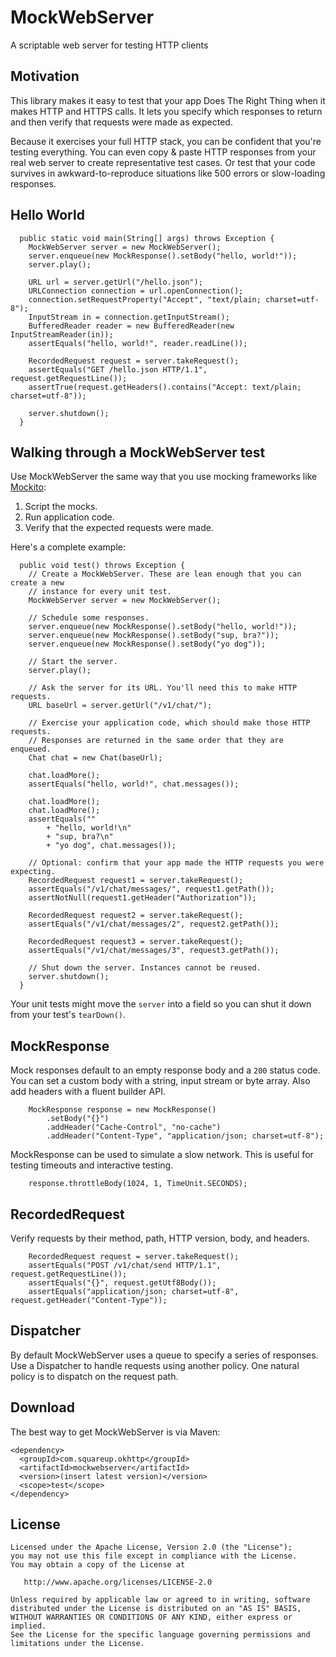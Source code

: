 MockWebServer
=============

A scriptable web server for testing HTTP clients


Motivation
----------

This library makes it easy to test that your app Does The Right Thing when it
makes HTTP and HTTPS calls. It lets you specify which responses to return and
then verify that requests were made as expected.

Because it exercises your full HTTP stack, you can be confident that you're
testing everything. You can even copy & paste HTTP responses from your real web
server to create representative test cases. Or test that your code survives in
awkward-to-reproduce situations like 500 errors or slow-loading responses.


Hello World
-----------

```
  public static void main(String[] args) throws Exception {
    MockWebServer server = new MockWebServer();
    server.enqueue(new MockResponse().setBody("hello, world!"));
    server.play();

    URL url = server.getUrl("/hello.json");
    URLConnection connection = url.openConnection();
    connection.setRequestProperty("Accept", "text/plain; charset=utf-8");
    InputStream in = connection.getInputStream();
    BufferedReader reader = new BufferedReader(new InputStreamReader(in));
    assertEquals("hello, world!", reader.readLine());

    RecordedRequest request = server.takeRequest();
    assertEquals("GET /hello.json HTTP/1.1", request.getRequestLine());
    assertTrue(request.getHeaders().contains("Accept: text/plain; charset=utf-8"));

    server.shutdown();
  }
```


Walking through a MockWebServer test
------------------------------------

Use MockWebServer the same way that you use mocking frameworks like
[Mockito](https://code.google.com/p/mockito/):

1. Script the mocks.
2. Run application code.
3. Verify that the expected requests were made.

Here's a complete example:

```
  public void test() throws Exception {
    // Create a MockWebServer. These are lean enough that you can create a new
    // instance for every unit test.
    MockWebServer server = new MockWebServer();

    // Schedule some responses.
    server.enqueue(new MockResponse().setBody("hello, world!"));
    server.enqueue(new MockResponse().setBody("sup, bra?"));
    server.enqueue(new MockResponse().setBody("yo dog"));

    // Start the server.
    server.play();

    // Ask the server for its URL. You'll need this to make HTTP requests.
    URL baseUrl = server.getUrl("/v1/chat/");

    // Exercise your application code, which should make those HTTP requests.
    // Responses are returned in the same order that they are enqueued.
    Chat chat = new Chat(baseUrl);

    chat.loadMore();
    assertEquals("hello, world!", chat.messages());

    chat.loadMore();
    chat.loadMore();
    assertEquals(""
        + "hello, world!\n"
        + "sup, bra?\n"
        + "yo dog", chat.messages());

    // Optional: confirm that your app made the HTTP requests you were expecting.
    RecordedRequest request1 = server.takeRequest();
    assertEquals("/v1/chat/messages/", request1.getPath());
    assertNotNull(request1.getHeader("Authorization"));

    RecordedRequest request2 = server.takeRequest();
    assertEquals("/v1/chat/messages/2", request2.getPath());

    RecordedRequest request3 = server.takeRequest();
    assertEquals("/v1/chat/messages/3", request3.getPath());

    // Shut down the server. Instances cannot be reused.
    server.shutdown();
  }
```

Your unit tests might move the `server` into a field so you can shut it down
from your test's `tearDown()`.


MockResponse
------------

Mock responses default to an empty response body and a `200` status code.
You can set a custom body with a string, input stream or byte array. Also
add headers with a fluent builder API.

```
    MockResponse response = new MockResponse()
        .setBody("{}")
        .addHeader("Cache-Control", "no-cache")
        .addHeader("Content-Type", "application/json; charset=utf-8");
```

MockResponse can be used to simulate a slow network. This is useful for
testing timeouts and interactive testing.

```
    response.throttleBody(1024, 1, TimeUnit.SECONDS);
```


RecordedRequest
---------------

Verify requests by their method, path, HTTP version, body, and headers.

```
    RecordedRequest request = server.takeRequest();
    assertEquals("POST /v1/chat/send HTTP/1.1", request.getRequestLine());
    assertEquals("{}", request.getUtf8Body());
    assertEquals("application/json; charset=utf-8", request.getHeader("Content-Type"));
```

Dispatcher
----------

By default MockWebServer uses a queue to specify a series of responses. Use a
Dispatcher to handle requests using another policy. One natural policy is to
dispatch on the request path.


Download
--------

The best way to get MockWebServer is via Maven:

```
<dependency>
  <groupId>com.squareup.okhttp</groupId>
  <artifactId>mockwebserver</artifactId>
  <version>(insert latest version)</version>
  <scope>test</scope>
</dependency>
```

License
-------

    Licensed under the Apache License, Version 2.0 (the "License");
    you may not use this file except in compliance with the License.
    You may obtain a copy of the License at

       http://www.apache.org/licenses/LICENSE-2.0

    Unless required by applicable law or agreed to in writing, software
    distributed under the License is distributed on an "AS IS" BASIS,
    WITHOUT WARRANTIES OR CONDITIONS OF ANY KIND, either express or implied.
    See the License for the specific language governing permissions and
    limitations under the License.
